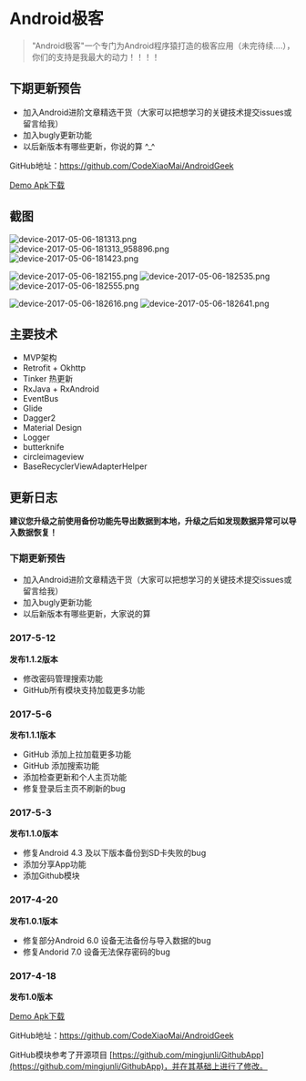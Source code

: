 # Android极客 #

> "Android极客"一个专门为Android程序猿打造的极客应用（未完待续....），你们的支持是我最大的动力！！！！

## 下期更新预告 ##

- 加入Android进阶文章精选干货（大家可以把想学习的关键技术提交issues或留言给我）
- 加入bugly更新功能
- 以后新版本有哪些更新，你说的算 ^_^ 

GitHub地址：https://github.com/CodeXiaoMai/AndroidGeek

[Demo Apk下载](https://github.com/CodeXiaoMai/AndroidGeek/raw/master/release/1.1.2_pro.apk)

## 截图 ##
![device-2017-05-06-181313.png](http://upload-images.jianshu.io/upload_images/5275145-d4737fd9df280caf.png?imageMogr2/auto-orient/strip%7CimageView2/2/w/280) ![device-2017-05-06-181313_958896.png](http://upload-images.jianshu.io/upload_images/5275145-cbc3213bbb789ec6.png?imageMogr2/auto-orient/strip%7CimageView2/2/w/280) ![device-2017-05-06-181423.png](http://upload-images.jianshu.io/upload_images/5275145-0cde9bda4f55c9db.png?imageMogr2/auto-orient/strip%7CimageView2/2/w/280) 

![device-2017-05-06-182155.png](http://upload-images.jianshu.io/upload_images/5275145-84000f8dff97a752.png?imageMogr2/auto-orient/strip%7CimageView2/2/w/280) ![device-2017-05-06-182535.png](http://upload-images.jianshu.io/upload_images/5275145-559cc566e5a40d63.png?imageMogr2/auto-orient/strip%7CimageView2/2/w/280) ![device-2017-05-06-182555.png](http://upload-images.jianshu.io/upload_images/5275145-08acc7d89becb6ff.png?imageMogr2/auto-orient/strip%7CimageView2/2/w/280)

![device-2017-05-06-182616.png](http://upload-images.jianshu.io/upload_images/5275145-3e81e59a89c8db5b.png?imageMogr2/auto-orient/strip%7CimageView2/2/w/280) ![device-2017-05-06-182641.png](http://upload-images.jianshu.io/upload_images/5275145-c0d58c6c2c1bb669.png?imageMogr2/auto-orient/strip%7CimageView2/2/w/280)

## 主要技术 ##

- MVP架构
- Retrofit + Okhttp
- Tinker 热更新
- RxJava + RxAndroid
- EventBus
- Glide
- Dagger2
- Material Design
- Logger
- butterknife
- circleimageview
- BaseRecyclerViewAdapterHelper

## 更新日志 ##

**建议您升级之前使用备份功能先导出数据到本地，升级之后如发现数据异常可以导入数据恢复！**

### 下期更新预告 ###

- 加入Android进阶文章精选干货（大家可以把想学习的关键技术提交issues或留言给我）
- 加入bugly更新功能
- 以后新版本有哪些更新，大家说的算

### 2017-5-12 ###

**发布1.1.2版本**

- 修改密码管理搜索功能
- GitHub所有模块支持加载更多功能

### 2017-5-6 ###

**发布1.1.1版本**

- GitHub 添加上拉加载更多功能
- GitHub 添加搜索功能
- 添加检查更新和个人主页功能
- 修复登录后主页不刷新的bug
 
### 2017-5-3 ###

**发布1.1.0版本**

- 修复Android 4.3 及以下版本备份到SD卡失败的bug 
- 添加分享App功能
- 添加Github模块

### 2017-4-20 ###

**发布1.0.1版本**

- 修复部分Android 6.0 设备无法备份与导入数据的bug
- 修复Andorid 7.0 设备无法保存密码的bug

### 2017-4-18 ###

**发布1.0版本**

[Demo Apk下载](https://github.com/CodeXiaoMai/AndroidGeek/raw/master/release/1.1.2_pro.apk)

GitHub地址：https://github.com/CodeXiaoMai/AndroidGeek

GitHub模块参考了开源项目 [https://github.com/mingjunli/GithubApp](https://github.com/mingjunli/GithubApp)，并在其基础上进行了修改。